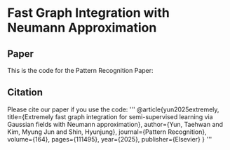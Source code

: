 # Fast Graph Integration with Neumann Approximation
## Paper
This is the code for the Pattern Recognition Paper: 

## Citation
Please cite our paper if you use the code:
'''
@article{yun2025extremely,
  title={Extremely fast graph integration for semi-supervised learning via Gaussian fields with Neumann approximation},
  author={Yun, Taehwan and Kim, Myung Jun and Shin, Hyunjung},
  journal={Pattern Recognition},
  volume={164},
  pages={111495},
  year={2025},
  publisher={Elsevier}
}
'''
